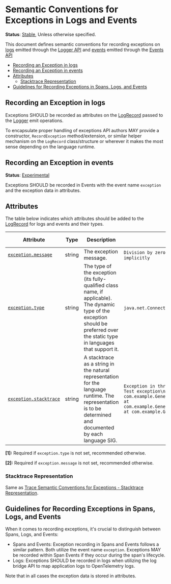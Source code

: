 <!--- Hugo front matter used to generate the website version of this page:
linkTitle: Logs
--->

# Semantic Conventions for Exceptions in Logs and Events

**Status**: [Stable][DocumentStatus], Unless otherwise specified.

This document defines semantic conventions for recording exceptions on
[logs](https://github.com/open-telemetry/opentelemetry-specification/tree/v1.31.0/specification/logs/bridge-api.md#emit-a-logrecord) emitted through the [Logger API](https://github.com/open-telemetry/opentelemetry-specification/tree/v1.31.0/specification/logs/bridge-api.md#logger) and [events](https://github.com/open-telemetry/semantic-conventions/blob/main/docs/general/events.md) emitted through the [Events API](https://github.com/open-telemetry/opentelemetry-specification/tree/v1.31.0/specification/logs/event-api.md#emit-event)

<!-- toc -->

- [Recording an Exception in logs](#recording-an-exception-in-logs)
- [Recording an Exception in events](#recording-an-exception-in-events)
- [Attributes](#attributes)
  - [Stacktrace Representation](#stacktrace-representation)
- [Guidelines for Recording Exceptions in Spans, Logs, and Events](#guidelines-for-recording-exceptions-in-spans-logs-and-events)

<!-- tocstop -->

## Recording an Exception in logs

Exceptions SHOULD be recorded as attributes on the
[LogRecord](https://github.com/open-telemetry/opentelemetry-specification/tree/v1.31.0/specification/logs/data-model.md#log-and-event-record-definition) passed to the [Logger](https://github.com/open-telemetry/opentelemetry-specification/tree/v1.31.0/specification/logs/bridge-api.md#logger) emit
operations.

To encapsulate proper handling of exceptions API authors MAY provide a
constructor, `RecordException` method/extension, or similar helper mechanism on
the `LogRecord` class/structure or wherever it makes the most sense depending on
the language runtime.

## Recording an Exception in events

**Status**: [Experimental][DocumentStatus]

Exceptions SHOULD be recorded in Events with the event name `exception` and the exception data in attributes.

## Attributes

The table below indicates which attributes should be added to the
[LogRecord](https://github.com/open-telemetry/opentelemetry-specification/tree/v1.31.0/specification/logs/data-model.md#log-and-event-record-definition) for logs and events and their types.

<!-- semconv log-exception -->
| Attribute  | Type | Description  | Examples  | [Requirement Level](https://opentelemetry.io/docs/specs/semconv/general/attribute-requirement-level/) | Stability |
|---|---|---|---|---|---|
| [`exception.message`](/docs/attributes-registry/exception.md) | string | The exception message. | `Division by zero`; `Can't convert 'int' object to str implicitly` | `Conditionally Required` [1] | ![Stable](https://img.shields.io/badge/-stable-lightgreen) |
| [`exception.type`](/docs/attributes-registry/exception.md) | string | The type of the exception (its fully-qualified class name, if applicable). The dynamic type of the exception should be preferred over the static type in languages that support it. | `java.net.ConnectException`; `OSError` | `Conditionally Required` [2] | ![Stable](https://img.shields.io/badge/-stable-lightgreen) |
| [`exception.stacktrace`](/docs/attributes-registry/exception.md) | string | A stacktrace as a string in the natural representation for the language runtime. The representation is to be determined and documented by each language SIG. | `Exception in thread "main" java.lang.RuntimeException: Test exception\n at com.example.GenerateTrace.methodB(GenerateTrace.java:13)\n at com.example.GenerateTrace.methodA(GenerateTrace.java:9)\n at com.example.GenerateTrace.main(GenerateTrace.java:5)` | `Recommended` | ![Stable](https://img.shields.io/badge/-stable-lightgreen) |

**[1]:** Required if `exception.type` is not set, recommended otherwise.

**[2]:** Required if `exception.message` is not set, recommended otherwise.
<!-- endsemconv -->

### Stacktrace Representation

Same as [Trace Semantic Conventions for Exceptions - Stacktrace
Representation](exceptions-spans.md#stacktrace-representation).

## Guidelines for Recording Exceptions in Spans, Logs, and Events

When it comes to recording exceptions, it's crucial to distinguish between Spans, Logs, and Events:

* Spans and Events: Exception recording in Spans and Events follows a similar pattern. Both utilize the event name `exception`. Exceptions MAY be recorded within Span Events if they occur during the span's lifecycle.
* Logs: Exceptions SHOULD be recorded in logs when utilizing the log bridge API to map application logs to OpenTelemetry logs.

Note that in all cases the exception data is stored in attributes.

[DocumentStatus]: https://github.com/open-telemetry/opentelemetry-specification/tree/v1.31.0/specification/document-status.md

